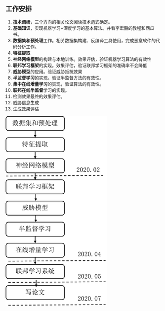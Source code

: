 ## 工作安排

1. **技术调研**，三个方向的相关论文阅读技术范式确定。
2. **基础知识**，实现机器学习+深度学习的基本算法。并看李宏毅的教程和西瓜书。
3. **数据集和预处理**工作。相关数据集构建、反编译工具使用，完成恶意软件的代码分析工作。
4. **特征提取**
5. **神经网络模型**的构建与本地训练。效果评估，验证机器学习算法的有效性
6. **联邦学习框架**的实现。效果评估，验证联邦学习框架的准确率不会降低
7. **威胁模型**的应用。验证威胁抵抗效果
8. **半监督学习**的实现。验证半监督方法的有效性。
9. **集中在线增量学习**的实现，验证算法的有效性。
10. **联邦在线半监督**学习的实现。
11. 检测效果最终的效果评估。
12. 威胁信息生成
13. 生成效果评估


![](img/2021-02-24-10-49-35.png)